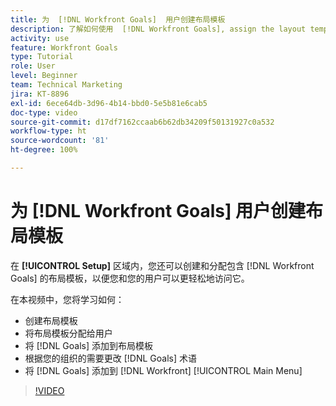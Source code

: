 ```yaml
---
title: 为  [!DNL Workfront Goals]  用户创建布局模板
description: 了解如何使用  [!DNL Workfront Goals], assign the layout template to users, and change [!DNL Goals]  术语创建适合您的组织的布局模板。
activity: use
feature: Workfront Goals
type: Tutorial
role: User
level: Beginner
team: Technical Marketing
jira: KT-8896
exl-id: 6ece64db-3d96-4b14-bbd0-5e5b81e6cab5
doc-type: video
source-git-commit: d17df7162ccaab6b62db34209f50131927c0a532
workflow-type: ht
source-wordcount: '81'
ht-degree: 100%

---
```


# 为 [!DNL Workfront Goals] 用户创建布局模板

在 **[!UICONTROL Setup]** 区域内，您还可以创建和分配包含 [!DNL Workfront Goals] 的布局模板，以便您和您的用户可以更轻松地访问它。

在本视频中，您将学习如何：

* 创建布局模板
* 将布局模板分配给用户
* 将 [!DNL Goals] 添加到布局模板
* 根据您的组织的需要更改 [!DNL Goals] 术语
* 将 [!DNL Goals] 添加到 [!DNL Workfront] [!UICONTROL Main Menu]

>[!VIDEO](https://video.tv.adobe.com/v/3416488/?quality=12&learn=on&enablevpops&captions=chi_hans)

<!--
Learn more graphic
-->
